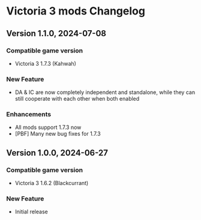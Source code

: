 # Victoria 3 mods Changelog

## Version 1.1.0, 2024-07-08

### Compatible game version

- Victoria 3 1.7.3 (Kahwah)

### New Feature

- DA & IC are now completely independent and standalone, while they can still cooperate with each other when both enabled

### Enhancements

- All mods support 1.7.3 now
- [PBF] Many new bug fixes for 1.7.3

## Version 1.0.0, 2024-06-27

### Compatible game version

- Victoria 3 1.6.2 (Blackcurrant)

### New Feature

- Initial release
